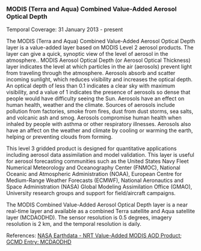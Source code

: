 ### MODIS (Terra and Aqua) Combined Value-Added Aerosol Optical Depth
Temporal Coverage: 31 January 2013 - present

The MODIS (Terra and Aqua) Combined Value-Added Aerosol Optical Depth layer is a value-added layer based on MODIS Level 2 aerosol products. The layer can give a quick, synoptic view of the level of aerosol in the atmosphere.. MODIS Aerosol Optical Depth (or Aerosol Optical Thickness) layer indicates the level at which particles in the air (aerosols) prevent light from traveling through the atmosphere. Aerosols absorb and scatter incoming sunlight, which reduces visibility and increases the optical depth. An optical depth of less than 0.1 indicates a clear sky with maximum visibility, and a value of 1 indicates the presence of aerosols so dense that people would have difficulty seeing the Sun. Aerosols have an effect on human health, weather and the climate. Sources of aerosols include pollution from factories, smoke from fires, dust from dust storms, sea salts, and volcanic ash and smog. Aerosols compromise human health when inhaled by people with asthma or other respiratory illnesses. Aerosols also have an affect on the weather and climate by cooling or warming the earth, helping or preventing clouds from forming.

This level 3 gridded product is designed for quantitative applications including aerosol data assimilation and model validation. This layer is useful for aerosol forecasting communities such as the United States Navy Fleet Numerical Meteorology and Oceanography Center (FNMOC), National Oceanic and Atmospheric Administration (NOAA), European Centre for Medium-Range Weather Forecasts (ECMWF), National Aeronautics and Space Administration (NASA) Global Modeling Assimilation Office (GMAO), University research groups and support for field/aircraft campaigns.

The MODIS Combined Value-Added Aerosol Optical Depth layer is a near real-time layer and available as a combined Terra satellite and Aqua satellite layer (MCDAODHD). The sensor resolution is 0.5 degrees, imagery resolution is 2 km, and the temporal resolution is daily.

References: [NASA Earthdata - NRT Value-Added MODIS AOD Product](https://earthdata.nasa.gov/earth-observation-data/near-real-time/nrt-value-added-modis-aerosol-optical-depth-product-available); [GCMD Entry: MCDAODHD](http://gcmd.gsfc.nasa.gov/KeywordSearch/Metadata.do?Portal=GCMD&MetadataType=0&MetadataView=Full&KeywordPath=&EntryId=[GCMD]MCDAODHD)
